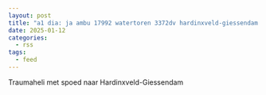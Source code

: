 ```yaml
---
layout: post
title: "a1 dia: ja ambu 17992 watertoren 3372dv hardinxveld-giessendam hardgd bon 6478"
date: 2025-01-12
categories: 
  - rss
tags: 
  - feed
---
```


Traumaheli met spoed naar Hardinxveld-Giessendam
